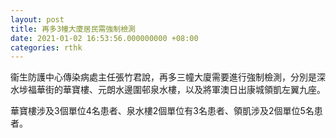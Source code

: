 ```yaml
---
layout: post
title: 再多3幢大廈居民需強制檢測
date: 2021-01-02 16:53:56.000000000 +08:00
categories: rthk
---
```


衞生防護中心傳染病處主任張竹君說，再多三幢大廈需要進行強制檢測，分別是深水埗福華街的華寶樓、元朗水邊圍邨泉水樓，以及將軍澳日出康城領凱左翼九座。

華寶樓涉及3個單位4名患者、泉水樓2個單位有3名患者、領凱涉及2個單位5名患者。

